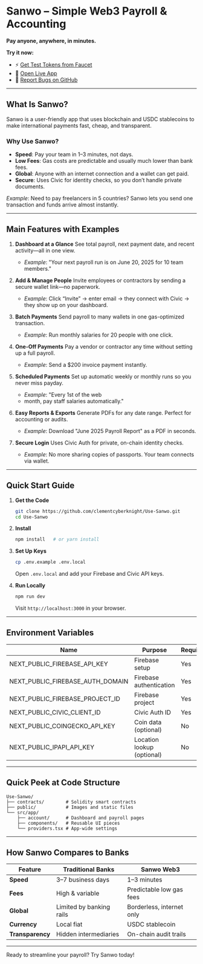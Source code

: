 # Sanwo – Simple Web3 Payroll & Accounting

**Pay anyone, anywhere, in minutes.**

**Try it now:**
- ⚡ [Get Test Tokens from Faucet](https://sanwo-faucet.vercel.app/)
- 🚀 [Open Live App](https://sanwo-gilt.vercel.app/)
- 🐞 [Report Bugs on GitHub](https://github.com/clementcyberknight/Use-Sanwo)

---

## What Is Sanwo?

Sanwo is a user-friendly app that uses blockchain and USDC stablecoins to make international payments fast, cheap, and transparent.

### Why Use Sanwo?

* **Speed**: Pay your team in 1–3 minutes, not days.
* **Low Fees**: Gas costs are predictable and usually much lower than bank fees.
* **Global**: Anyone with an internet connection and a wallet can get paid.
* **Secure**: Uses Civic for identity checks, so you don’t handle private documents.

*Example*: Need to pay freelancers in 5 countries? Sanwo lets you send one transaction and funds arrive almost instantly.

---

## Main Features with Examples

1. **Dashboard at a Glance**
   See total payroll, next payment date, and recent activity—all in one view.

   * *Example*: "Your next payroll run is on June 20, 2025 for 10 team members."

2. **Add & Manage People**
   Invite employees or contractors by sending a secure wallet link—no paperwork.

   * *Example*: Click “Invite” → enter email → they connect with Civic → they show up on your dashboard.

3. **Batch Payments**
   Send payroll to many wallets in one gas-optimized transaction.

   * *Example*: Run monthly salaries for 20 people with one click.

4. **One-Off Payments**
   Pay a vendor or contractor any time without setting up a full payroll.

   * *Example*: Send a \$200 invoice payment instantly.

5. **Scheduled Payments**
   Set up automatic weekly or monthly runs so you never miss payday.

   * *Example*: "Every 1st of the web
   * month, pay staff salaries automatically."

6. **Easy Reports & Exports**
   Generate PDFs for any date range. Perfect for accounting or audits.

   * *Example*: Download "June 2025 Payroll Report" as a PDF in seconds.

7. **Secure Login**
   Uses Civic Auth for private, on-chain identity checks.

   * *Example*: No more sharing copies of passports. Your team connects via wallet.

---

## Quick Start Guide

1. **Get the Code**

   ```bash
   git clone https://github.com/clementcyberknight/Use-Sanwo.git
   cd Use-Sanwo
   ```

2. **Install**

   ```bash
   npm install   # or yarn install
   ```

3. **Set Up Keys**

   ```bash
   cp .env.example .env.local
   ```

   Open `.env.local` and add your Firebase and Civic API keys.

4. **Run Locally**

   ```bash
   npm run dev
   ```

   Visit `http://localhost:3000` in your browser.

---

## Environment Variables

| Name                                 | Purpose                    | Required |
| ------------------------------------ | -------------------------- | -------- |
| NEXT\_PUBLIC\_FIREBASE\_API\_KEY     | Firebase setup             | Yes      |
| NEXT\_PUBLIC\_FIREBASE\_AUTH\_DOMAIN | Firebase authentication    | Yes      |
| NEXT\_PUBLIC\_FIREBASE\_PROJECT\_ID  | Firebase project           | Yes      |
| NEXT\_PUBLIC\_CIVIC\_CLIENT\_ID      | Civic Auth ID              | Yes      |
| NEXT\_PUBLIC\_COINGECKO\_API\_KEY    | Coin data (optional)       | No       |
| NEXT\_PUBLIC\_IPAPI\_API\_KEY        | Location lookup (optional) | No       |

---

## Quick Peek at Code Structure

```
Use-Sanwo/
├── contracts/        # Solidity smart contracts
├── public/           # Images and static files
└── src/app/
    ├── account/      # Dashboard and payroll pages
    ├── components/   # Reusable UI pieces     
    └── providers.tsx # App-wide settings
```

---

## How Sanwo Compares to Banks

| Feature          | Traditional Banks        | Sanwo Web3                |
| ---------------- | ------------------------ | ------------------------- |
| **Speed**        | 3–7 business days        | 1–3 minutes               |
| **Fees**         | High & variable          | Predictable low gas fees  |
| **Global**       | Limited by banking rails | Borderless, internet only |
| **Currency**     | Local fiat               | USDC stablecoin           |
| **Transparency** | Hidden intermediaries    | On-chain audit trails     |

---

Ready to streamline your payroll? Try Sanwo today!
